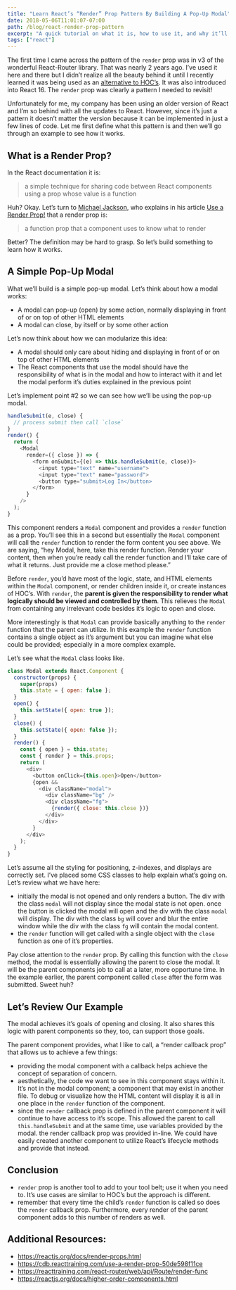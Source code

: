 ```yaml
---
title: "Learn React’s “Render” Prop Pattern By Building A Pop-Up Modal"
date: 2018-05-06T11:01:07-07:00
path: /blog/react-render-prop-pattern
excerpt: "A quick tutorial on what it is, how to use it, and why it’ll make your React code easier to work with."
tags: ["react"]
---
```


The first time I came across the pattern of the `render` prop was in v3 of the wonderful React-Router library. That was nearly 2 years ago. I’ve used it here and there but I didn’t realize all the beauty behind it until I recently learned it was being used as an [alternative to HOC’s](https://cdb.reacttraining.com/use-a-render-prop-50de598f11ce). It was also introduced into React 16. The `render` prop was clearly a pattern I needed to revisit!

Unfortunately for me, my company has been using an older version of React and I’m so behind with all the updates to React. However, since it’s just a pattern it doesn’t matter the version because it can be implemented in just a few lines of code. Let me first define what this pattern is and then we’ll go through an example to see how it works.

## What is a Render Prop?

In the React documentation it is:

> a simple technique for sharing code between React components using a prop whose value is a function

Huh? Okay. Let’s turn to [Michael Jackson](https://medium.com/@mjackson), who explains in his article [Use a Render Prop!](https://cdb.reacttraining.com/use-a-render-prop-50de598f11ce) that a render prop is:

> a function prop that a component uses to know what to render

Better? The definition may be hard to grasp. So let’s build something to learn how it works.

## A Simple Pop-Up Modal

What we’ll build is a simple pop-up modal. Let’s think about how a modal works:

- A modal can pop-up (open) by some action, normally displaying in front of or on top of other HTML elements
- A modal can close, by itself or by some other action

Let’s now think about how we can modularize this idea:

- A modal should only care about hiding and displaying in front of or on top of other HTML elements
- The React components that use the modal should have the responsibility of what is in the modal and how to interact with it and let the modal perform it’s duties explained in the previous point

Let’s implement point #2 so we can see how we’ll be using the pop-up modal.

```javascript
handleSubmit(e, close) {
  // process submit then call `close`
}
render() {
  return (
    <Modal
      render=({ close }) => {
        <form onSubmit={(e) => this.handleSubmit(e, close)}>
          <input type="text" name="username">
          <input type="text" name="password">
          <button type="submit>Log In</button>
        </form>
      }
    />
  );
}
```

This component renders a `Modal` component and provides a `render` function as a prop. You’ll see this in a second but essentially the `Modal` component will call the `render` function to render the form content you see above. We are saying, “hey Modal, here, take this render function. Render your content, then when you’re ready call the render function and I’ll take care of what it returns. Just provide me a close method please.”

Before `render`, you’d have most of the logic, state, and HTML elements within the `Modal` component, or render children inside it, or create instances of HOC’s. With `render`, the **parent is given the responsibility to render what logically should be viewed and controlled by them**. This relieves the `Modal` from containing any irrelevant code besides it’s logic to open and close.

More interestingly is that `Modal` can provide basically anything to the `render` function that the parent can utilize. In this example the `render` function contains a single object as it’s argument but you can imagine what else could be provided; especially in a more complex example.

Let’s see what the `Modal` class looks like.

```javascript
class Modal extends React.Component {
  constructor(props) {
    super(props)
    this.state = { open: false };
  }
  open() {
    this.setState({ open: true });
  }
  close() {
    this.setState({ open: false });
  }
  render() {
    const { open } = this.state;
    const { render } = this.props;
    return (
      <div>
        <button onClick={this.open}>Open</button>
        {open &&
          <div className="modal">
            <div className="bg" />
            <div className="fg">
              {render({ close: this.close })}
            </div>
          </div>
        }
      </div>
    );  
  }
}
```

Let’s assume all the styling for positioning, z-indexes, and displays are correctly set. I’ve placed some CSS classes to help explain what’s going on. Let’s review what we have here:

- initially the modal is not opened and only renders a button. The div with the class `modal` will not display since the modal state is not open.
once the button is clicked the modal will open and the div with the class `modal` will display. The div with the class `bg` will cover and blur the entire window while the div with the class `fg` will contain the modal content.
- the `render` function will get called with a single object with the `close` function as one of it’s properties.

Pay close attention to the `render` prop. By calling this function with the `close` method, the modal is essentially allowing the parent to close the modal. It will be the parent components job to call at a later, more opportune time. In the example earlier, the parent component called `close` after the form was submitted. Sweet huh?

## Let’s Review Our Example

The modal achieves it’s goals of opening and closing. It also shares this logic with parent components so they, too, can support those goals.

The parent component provides, what I like to call, a “render callback prop” that allows us to achieve a few things:

- providing the modal component with a callback helps achieve the concept of separation of concern.
- aesthetically, the code we want to see in this component stays within it. It’s not in the modal component; a component that may exist in another file. To debug or visualize how the HTML content will display it is all in one place in the `render` function of the component.
- since the `render` callback prop is defined in the parent component it will continue to have access to it’s scope. This allowed the parent to call `this.handleSubmit` and at the same time, use variables provided by the modal.
the render callback prop was provided in-line. We could have easily created another component to utilize React’s lifecycle methods and provide that instead.

## Conclusion

- `render` prop is another tool to add to your tool belt; use it when you need to. It’s use cases are similar to HOC’s but the approach is different.
- remember that every time the child’s `render` function is called so does the `render` callback prop. Furthermore, every render of the parent component adds to this number of renders as well.

## Additional Resources:

- https://reactjs.org/docs/render-props.html
- https://cdb.reacttraining.com/use-a-render-prop-50de598f11ce
- https://reacttraining.com/react-router/web/api/Route/render-func
- https://reactjs.org/docs/higher-order-components.html
